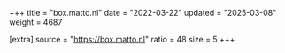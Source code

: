 +++
title = "box.matto.nl"
date = "2022-03-22"
updated = "2025-03-08"
weight = 4687

[extra]
source = "https://box.matto.nl"
ratio = 48
size = 5
+++
